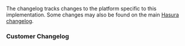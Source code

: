 The changelog tracks changes to the platform specific to this implementation. Some changes may also be found on the main [Hasura changelog](https://hasura.io/changelog).

### Customer Changelog